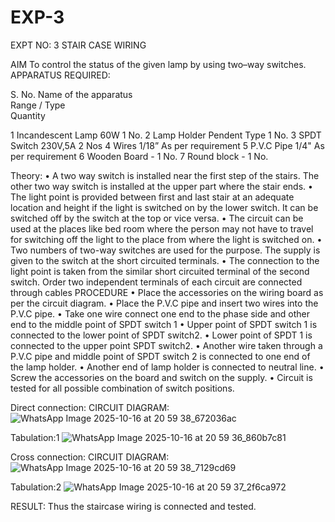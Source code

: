 # EXP-3
EXPT NO: 3				STAIR CASE WIRING                  

 
AIM
 To control the status of the given lamp by using two–way switches. 
APPARATUS REQUIRED:

S. No.
Name of the apparatus	
Range / Type	
Quantity

1	Incandescent Lamp	60W	1 No.
2	Lamp Holder	Pendent Type	1 No.
3	SPDT Switch	230V,5A	2 Nos
4	Wires	1/18”	As per requirement
5	P.V.C Pipe	1/4"	As per requirement
6	Wooden Board	-	1 No.
7	Round block	-	1 No.


Theory:
•	A two way switch is installed near the first step of the stairs. The other two way switch is installed at the upper part where the stair ends.
•	The light point is provided between first and last stair at an adequate location and height if the light is switched on by the lower switch. It can be switched off by the switch at the top or vice versa.
•	The circuit can be used at the places like bed room where the person may  not  have  to  travel for switching off the light to the place from where the light is switched on.
•	Two  numbers  of  two-way  switches  are  used  for  the  purpose.  The supply is given to the switch at the short circuited terminals.
•	The  connection  to  the  light  point  is  taken  from  the  similar  short circuited  terminal  of  the   second  switch.   Order  two  independent terminals of each circuit are connected through  cables 
PROCEDURE
•  Place the accessories on the wiring board as per the circuit diagram.
•  Place the P.V.C pipe and insert two wires into the P.V.C pipe.
•	Take one wire connect one end to the phase side and other end to the middle point of SPDT switch 1
•  Upper point of SPDT switch 1 is connected to the lower point of SPDT
switch2.
•  Lower point of SPDT 1 is connected to the upper point SPDT switch2.
•	Another wire taken through a P.V.C pipe and middle point of SPDT switch 2 is connected to one end of the lamp holder.
•  Another end of lamp holder is connected to neutral line.
•  Screw the accessories on the board and switch on the supply.
•  Circuit is tested for all possible combination of switch positions.


Direct connection: CIRCUIT DIAGRAM: 
![WhatsApp Image 2025-10-16 at 20 59 38_672036ac](https://github.com/user-attachments/assets/5d19ae48-2aa3-47bf-bb96-4df476295c07)

Tabulation:1
![WhatsApp Image 2025-10-16 at 20 59 36_860b7c81](https://github.com/user-attachments/assets/c8071af3-4c20-45e2-8cfb-03acd7b756fa)
	
Cross connection: CIRCUIT DIAGRAM:
![WhatsApp Image 2025-10-16 at 20 59 38_7129cd69](https://github.com/user-attachments/assets/6b492054-0375-4bfa-88f4-41b6821f628f)

Tabulation:2
![WhatsApp Image 2025-10-16 at 20 59 37_2f6ca972](https://github.com/user-attachments/assets/84011201-3b79-4c3a-92bd-a74cee23b7fb)

RESULT:
Thus the staircase wiring is connected and tested.
